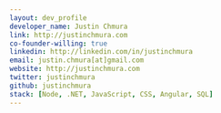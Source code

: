 ```yaml
---
layout: dev_profile
developer_name: Justin Chmura
link: http://justinchmura.com
co-founder-willing: true
linkedin: http://linkedin.com/in/justinchmura
email: justin.chmura[at]gmail.com
website: http://justinchmura.com
twitter: justinchmura
github: justinchmura
stack: [Node, .NET, JavaScript, CSS, Angular, SQL]
---
```


